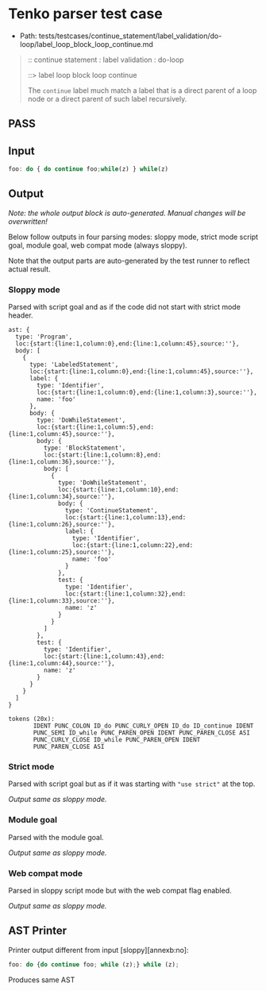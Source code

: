 # Tenko parser test case

- Path: tests/testcases/continue_statement/label_validation/do-loop/label_loop_block_loop_continue.md

> :: continue statement : label validation : do-loop
>
> ::> label loop block loop continue
>
> The `continue` label much match a label that is a direct parent of a loop node or a direct parent of such label recursively.

## PASS

## Input

`````js
foo: do { do continue foo;while(z) } while(z)
`````

## Output

_Note: the whole output block is auto-generated. Manual changes will be overwritten!_

Below follow outputs in four parsing modes: sloppy mode, strict mode script goal, module goal, web compat mode (always sloppy).

Note that the output parts are auto-generated by the test runner to reflect actual result.

### Sloppy mode

Parsed with script goal and as if the code did not start with strict mode header.

`````
ast: {
  type: 'Program',
  loc:{start:{line:1,column:0},end:{line:1,column:45},source:''},
  body: [
    {
      type: 'LabeledStatement',
      loc:{start:{line:1,column:0},end:{line:1,column:45},source:''},
      label: {
        type: 'Identifier',
        loc:{start:{line:1,column:0},end:{line:1,column:3},source:''},
        name: 'foo'
      },
      body: {
        type: 'DoWhileStatement',
        loc:{start:{line:1,column:5},end:{line:1,column:45},source:''},
        body: {
          type: 'BlockStatement',
          loc:{start:{line:1,column:8},end:{line:1,column:36},source:''},
          body: [
            {
              type: 'DoWhileStatement',
              loc:{start:{line:1,column:10},end:{line:1,column:34},source:''},
              body: {
                type: 'ContinueStatement',
                loc:{start:{line:1,column:13},end:{line:1,column:26},source:''},
                label: {
                  type: 'Identifier',
                  loc:{start:{line:1,column:22},end:{line:1,column:25},source:''},
                  name: 'foo'
                }
              },
              test: {
                type: 'Identifier',
                loc:{start:{line:1,column:32},end:{line:1,column:33},source:''},
                name: 'z'
              }
            }
          ]
        },
        test: {
          type: 'Identifier',
          loc:{start:{line:1,column:43},end:{line:1,column:44},source:''},
          name: 'z'
        }
      }
    }
  ]
}

tokens (20x):
       IDENT PUNC_COLON ID_do PUNC_CURLY_OPEN ID_do ID_continue IDENT
       PUNC_SEMI ID_while PUNC_PAREN_OPEN IDENT PUNC_PAREN_CLOSE ASI
       PUNC_CURLY_CLOSE ID_while PUNC_PAREN_OPEN IDENT
       PUNC_PAREN_CLOSE ASI
`````

### Strict mode

Parsed with script goal but as if it was starting with `"use strict"` at the top.

_Output same as sloppy mode._

### Module goal

Parsed with the module goal.

_Output same as sloppy mode._

### Web compat mode

Parsed in sloppy script mode but with the web compat flag enabled.

_Output same as sloppy mode._

## AST Printer

Printer output different from input [sloppy][annexb:no]:

````js
foo: do {do continue foo; while (z);} while (z);
````

Produces same AST
